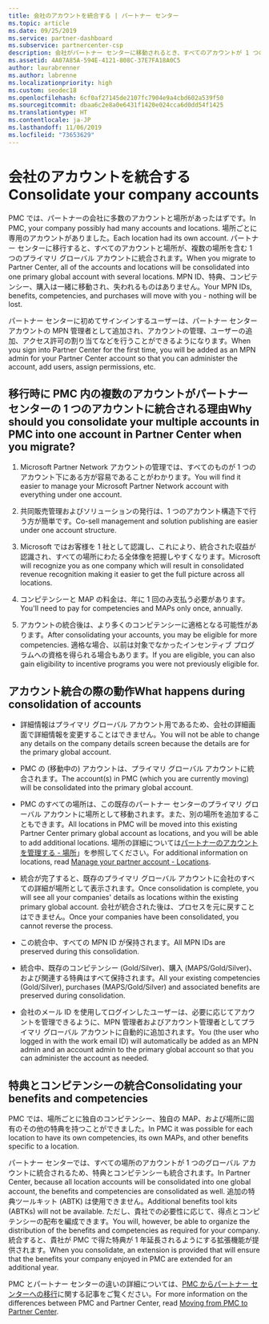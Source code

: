 ```yaml
---
title: 会社のアカウントを統合する | パートナー センター
ms.topic: article
ms.date: 09/25/2019
ms.service: partner-dashboard
ms.subservice: partnercenter-csp
description: 会社がパートナー センターに移動されるとき、すべてのアカウントが 1 つのアカウントに統合されます
ms.assetid: 4A07A85A-594E-4121-808C-37E7FA18A0C5
author: laurabrenner
ms.author: labrenne
ms.localizationpriority: high
ms.custom: seodec18
ms.openlocfilehash: 6cf0af27145de2107fc7904e9a4cbd602a539f50
ms.sourcegitcommit: dbaa6c2e8a0e6431f1420e024cca6d0dd54f1425
ms.translationtype: HT
ms.contentlocale: ja-JP
ms.lasthandoff: 11/06/2019
ms.locfileid: "73653629"
---
```

# <a name="consolidate-your-company-accounts"></a><span data-ttu-id="da3d9-103">会社のアカウントを統合する</span><span class="sxs-lookup"><span data-stu-id="da3d9-103">Consolidate your company accounts</span></span>

<span data-ttu-id="da3d9-104">PMC では、パートナーの会社に多数のアカウントと場所があったはずです。</span><span class="sxs-lookup"><span data-stu-id="da3d9-104">In PMC, your company possibly had many accounts and locations.</span></span> <span data-ttu-id="da3d9-105">場所ごとに専用のアカウントがありました。</span><span class="sxs-lookup"><span data-stu-id="da3d9-105">Each location had its own account.</span></span> <span data-ttu-id="da3d9-106">パートナー センターに移行すると、すべてのアカウントと場所が、複数の場所を含む 1 つのプライマリ グローバル アカウントに統合されます。</span><span class="sxs-lookup"><span data-stu-id="da3d9-106">When you migrate to Partner Center, all of the accounts and locations will be consolidated into one primary global account with several locations.</span></span> <span data-ttu-id="da3d9-107">MPN ID、特典、コンピテンシー、購入は一緒に移動され、失われるものはありません。</span><span class="sxs-lookup"><span data-stu-id="da3d9-107">Your MPN IDs, benefits, competencies, and purchases will move with you - nothing will be lost.</span></span> 

<span data-ttu-id="da3d9-108">パートナー センターに初めてサインインするユーザーは、パートナー センター アカウントの MPN 管理者として追加され、アカウントの管理、ユーザーの追加、アクセス許可の割り当てなどを行うことができるようになります。</span><span class="sxs-lookup"><span data-stu-id="da3d9-108">When you sign into Partner Center for the first time, you will be added as an MPN admin for your Partner Center account so that you can administer the account, add users, assign permissions, etc.</span></span> 

## <a name="why-should-you-consolidate-your-multiple-accounts-in-pmc-into-one-account-in-partner-center-when-you-migrate"></a><span data-ttu-id="da3d9-109">移行時に PMC 内の複数のアカウントがパートナー センターの 1 つのアカウントに統合される理由</span><span class="sxs-lookup"><span data-stu-id="da3d9-109">Why should you consolidate your multiple accounts in PMC into one account in Partner Center when you migrate?</span></span>

1. <span data-ttu-id="da3d9-110">Microsoft Partner Network アカウントの管理では、すべてのものが 1 つのアカウント下にある方が容易であることがわかります。</span><span class="sxs-lookup"><span data-stu-id="da3d9-110">You will find it easier to manage your Microsoft Partner Network account with everything under one account.</span></span>

2. <span data-ttu-id="da3d9-111">共同販売管理およびソリューションの発行は、1 つのアカウント構造下で行う方が簡単です。</span><span class="sxs-lookup"><span data-stu-id="da3d9-111">Co-sell management and solution publishing are easier under one account structure.</span></span>

3. <span data-ttu-id="da3d9-112">Microsoft ではお客様を 1 社として認識し、これにより、統合された収益が認識され、すべての場所にわたる全体像を把握しやすくなります。</span><span class="sxs-lookup"><span data-stu-id="da3d9-112">Microsoft will recognize you as one company which will result in consolidated revenue recognition making it easier to get the full picture across all locations.</span></span>  

4. <span data-ttu-id="da3d9-113">コンピテンシーと MAP の料金は、年に 1 回のみ支払う必要があります。</span><span class="sxs-lookup"><span data-stu-id="da3d9-113">You'll need to pay for competencies and MAPs only once, annually.</span></span>

5. <span data-ttu-id="da3d9-114">アカウントの統合後は、より多くのコンピテンシーに適格となる可能性があります。</span><span class="sxs-lookup"><span data-stu-id="da3d9-114">After consolidating your accounts, you may be eligible for more competencies.</span></span> <span data-ttu-id="da3d9-115">適格な場合、以前は対象でなかったインセンティブ プログラムへの資格を得られる場合もあります。</span><span class="sxs-lookup"><span data-stu-id="da3d9-115">If you are eligible, you can also gain eligibility to incentive programs you were not previously eligible for.</span></span>


## <a name="what-happens-during-consolidation-of-accounts"></a><span data-ttu-id="da3d9-116">アカウント統合の際の動作</span><span class="sxs-lookup"><span data-stu-id="da3d9-116">What happens during consolidation of accounts</span></span>

- <span data-ttu-id="da3d9-117">詳細情報はプライマリ グローバル アカウント用であるため、会社の詳細画面で詳細情報を変更することはできません。</span><span class="sxs-lookup"><span data-stu-id="da3d9-117">You will not be able to change any details on the company details screen because the details are for the primary global account.</span></span> 

- <span data-ttu-id="da3d9-118">PMC の (移動中の) アカウントは、プライマリ グローバル アカウントに統合されます。</span><span class="sxs-lookup"><span data-stu-id="da3d9-118">The account(s) in PMC (which you are currently moving) will be consolidated into the primary global account.</span></span> 

- <span data-ttu-id="da3d9-119">PMC のすべての場所は、この既存のパートナー センターのプライマリ グローバル アカウントに場所として移動されます。また、別の場所を追加することもできます。</span><span class="sxs-lookup"><span data-stu-id="da3d9-119">All locations in PMC will be moved into this existing Partner Center primary global account as locations, and you will be able to add additional locations.</span></span> <span data-ttu-id="da3d9-120">場所の詳細については[パートナーのアカウントを管理する - 場所](manage-locations.md)」を参照してください。</span><span class="sxs-lookup"><span data-stu-id="da3d9-120">For additional information on locations, read  [Manage your partner account - Locations](manage-locations.md).</span></span>

- <span data-ttu-id="da3d9-121">統合が完了すると、既存のプライマリ グローバル アカウントに会社のすべての詳細が場所として表示されます。</span><span class="sxs-lookup"><span data-stu-id="da3d9-121">Once consolidation is complete, you will see all your companies' details as locations within the existing primary global account.</span></span> <span data-ttu-id="da3d9-122">会社が統合された後は、プロセスを元に戻すことはできません。</span><span class="sxs-lookup"><span data-stu-id="da3d9-122">Once your companies have been consolidated, you cannot reverse the process.</span></span>

- <span data-ttu-id="da3d9-123">この統合中、すべての MPN ID が保持されます。</span><span class="sxs-lookup"><span data-stu-id="da3d9-123">All MPN IDs are preserved during this consolidation.</span></span>

- <span data-ttu-id="da3d9-124">統合中、既存のコンピテンシー (Gold/Silver)、購入 (MAPS/Gold/Silver)、および関連する特典はすべて保持されます。</span><span class="sxs-lookup"><span data-stu-id="da3d9-124">All your existing competencies (Gold/Silver), purchases (MAPS/Gold/Silver) and associated benefits are preserved during consolidation.</span></span>

- <span data-ttu-id="da3d9-125">会社のメール ID を使用してログインしたユーザーは、必要に応じてアカウントを管理できるように、MPN 管理者およびアカウント管理者としてプライマリ グローバル アカウントに自動的に追加されます。</span><span class="sxs-lookup"><span data-stu-id="da3d9-125">You (the user who logged in with the work email ID) will automatically be added as an MPN admin and an account admin to the primary global account so that you can administer the account as needed.</span></span> 


## <a name="consolidating-your-benefits-and-competencies"></a><span data-ttu-id="da3d9-126">特典とコンピテンシーの統合</span><span class="sxs-lookup"><span data-stu-id="da3d9-126">Consolidating your benefits and competencies</span></span>

<span data-ttu-id="da3d9-127">PMC では、場所ごとに独自のコンピテンシー、独自の MAP、および場所に固有のその他の特典を持つことができました。</span><span class="sxs-lookup"><span data-stu-id="da3d9-127">In PMC it was possible for each location to have its own competencies, its own MAPs, and other benefits specific to a location.</span></span>

<span data-ttu-id="da3d9-128">パートナー センターでは、すべての場所のアカウントが 1 つのグローバル アカウントに統合されるため、特典とコンピテンシーも統合されます。</span><span class="sxs-lookup"><span data-stu-id="da3d9-128">In Partner Center, because all location accounts will be consolidated into one global account, the benefits and competencies are consolidated as well.</span></span> <span data-ttu-id="da3d9-129">追加の特典ツールキット (ABTK) は使用できません。</span><span class="sxs-lookup"><span data-stu-id="da3d9-129">Additional benefits tool kits (ABTKs) will not be available.</span></span> <span data-ttu-id="da3d9-130">ただし、貴社での必要性に応じて、得点とコンピテンシーの配布を編成できます。</span><span class="sxs-lookup"><span data-stu-id="da3d9-130">You will, however, be able to organize the distribution of the benefits and competencies as required for your company.</span></span> <span data-ttu-id="da3d9-131">統合すると、貴社が PMC で得た特典が 1 年延長されるようにする拡張機能が提供されます。</span><span class="sxs-lookup"><span data-stu-id="da3d9-131">When you consolidate, an extension is provided that will ensure that the benefits your company enjoyed in PMC are extended for an additional year.</span></span>

<span data-ttu-id="da3d9-132">PMC とパートナー センターの違いの詳細については、[PMC からパートナー センターへの移行](guide-to-migration.md)に関する記事をご覧ください。</span><span class="sxs-lookup"><span data-stu-id="da3d9-132">For more information on the differences between PMC and Partner Center, read [Moving from PMC to Partner Center](guide-to-migration.md).</span></span>

